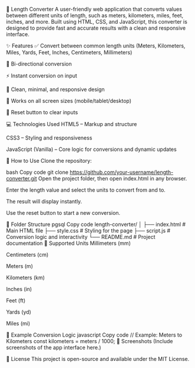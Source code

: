 📏 Length Converter
A user-friendly web application that converts values between different units of length, such as meters, kilometers, miles, feet, inches, and more. Built using HTML, CSS, and JavaScript, this converter is designed to provide fast and accurate results with a clean and responsive interface.

✨ Features
✅ Convert between common length units (Meters, Kilometers, Miles, Yards, Feet, Inches, Centimeters, Millimeters)

🔁 Bi-directional conversion

⚡ Instant conversion on input

🎨 Clean, minimal, and responsive design

📱 Works on all screen sizes (mobile/tablet/desktop)

🔄 Reset button to clear inputs

💻 Technologies Used
HTML5 – Markup and structure

CSS3 – Styling and responsiveness

JavaScript (Vanilla) – Core logic for conversions and dynamic updates

🚀 How to Use
Clone the repository:

bash
Copy code
git clone https://github.com/your-username/length-converter.git
Open the project folder, then open index.html in any browser.

Enter the length value and select the units to convert from and to.

The result will display instantly.

Use the reset button to start a new conversion.

📂 Folder Structure
pgsql
Copy code
length-converter/
│
├── index.html         # Main HTML file
├── style.css          # Styling for the page
├── script.js          # Conversion logic and interactivity
└── README.md          # Project documentation
📏 Supported Units
Millimeters (mm)

Centimeters (cm)

Meters (m)

Kilometers (km)

Inches (in)

Feet (ft)

Yards (yd)

Miles (mi)

🧮 Example Conversion Logic
javascript
Copy code
// Example: Meters to Kilometers
const kilometers = meters / 1000;
📸 Screenshots
(Include screenshots of the app interface here.)

📄 License
This project is open-source and available under the MIT License.

